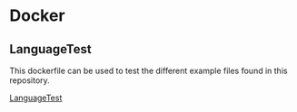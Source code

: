 # Docker

## LanguageTest

This dockerfile can be used to test the different example files found in this repository.

[LanguageTest](./LanguageTest)
